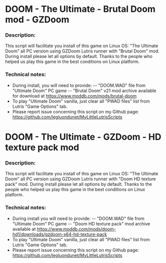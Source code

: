 # DOOM - The Ultimate - Brutal Doom mod - GZDoom

### Description:
This script will facilitate you install of this game on Linux OS:
"The Ultimate Doom"  all PC version using GZDoom Lutris runner with "Brutal Doom" mod.
During install please let all options by default.
Thanks to the people who helped us play this game in the best conditions on Linux platform.

### Technical notes:
- During install, you will need to provide:
-- "DOOM.WAD" file from "Ultimate Doom" PC game
-- "Brutal Doom" v21 mod archive available for download at https://www.moddb.com/mods/brutal-doom
- To play "Ultimate Doom" vanilla, just clear all "PWAD files" list from Lutris "Game Options" tab.
- Please report issue concerning this script on my Github page:
https://github.com/legluondunet/MyLittleLutrisScripts


# DOOM - The Ultimate - GZDoom - HD texture pack mod

### Description:
This script will facilitate you install of this game on Linux OS:
"The Ultimate Doom" all PC version using GZDoom Lutris runner with "Doom HD texture pack" mod.
During install please let all options by default.
Thanks to the people who helped us play this game in the best conditions on Linux platform.

### Technical notes:
- During install you will need to provide:
-- "DOOM.WAD" file from "Ultimate Doom" PC game
-- "Doom HD texture pack" mod archive available at https://www.moddb.com/mods/doom-hd1/downloads/gzdoom-x64-hd-texture-pack
- To play "Ultimate Doom" vanilla, just clear all "PWAD files" list from Lutris "Game Options" tab.
- Please report issue concerning this script on my Github page:
https://github.com/legluondunet/MyLittleLutrisScripts

